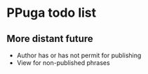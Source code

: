 # PPuga todo list

## More distant future

- Author has or has not permit for publishing
- View for non-published phrases
